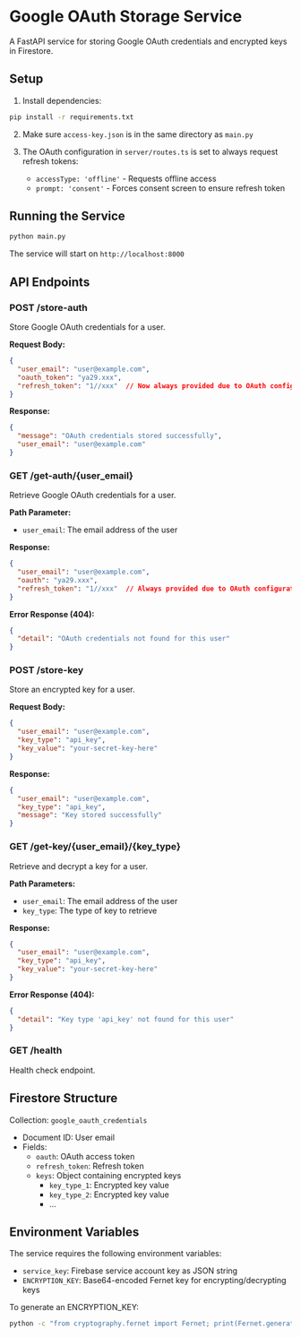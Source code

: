 # Google OAuth Storage Service

A FastAPI service for storing Google OAuth credentials and encrypted keys in Firestore.

## Setup

1. Install dependencies:
```bash
pip install -r requirements.txt
```

2. Make sure `access-key.json` is in the same directory as `main.py`

3. The OAuth configuration in `server/routes.ts` is set to always request refresh tokens:
   - `accessType: 'offline'` - Requests offline access
   - `prompt: 'consent'` - Forces consent screen to ensure refresh token

## Running the Service

```bash
python main.py
```

The service will start on `http://localhost:8000`

## API Endpoints

### POST /store-auth
Store Google OAuth credentials for a user.

**Request Body:**
```json
{
  "user_email": "user@example.com",
  "oauth_token": "ya29.xxx",
  "refresh_token": "1//xxx"  // Now always provided due to OAuth config
}
```

**Response:**
```json
{
  "message": "OAuth credentials stored successfully",
  "user_email": "user@example.com"
}
```

### GET /get-auth/{user_email}
Retrieve Google OAuth credentials for a user.

**Path Parameter:**
- `user_email`: The email address of the user

**Response:**
```json
{
  "user_email": "user@example.com",
  "oauth": "ya29.xxx",
  "refresh_token": "1//xxx"  // Always provided due to OAuth configuration
}
```

**Error Response (404):**
```json
{
  "detail": "OAuth credentials not found for this user"
}
```

### POST /store-key
Store an encrypted key for a user.

**Request Body:**
```json
{
  "user_email": "user@example.com",
  "key_type": "api_key",
  "key_value": "your-secret-key-here"
}
```

**Response:**
```json
{
  "user_email": "user@example.com",
  "key_type": "api_key",
  "message": "Key stored successfully"
}
```

### GET /get-key/{user_email}/{key_type}
Retrieve and decrypt a key for a user.

**Path Parameters:**
- `user_email`: The email address of the user
- `key_type`: The type of key to retrieve

**Response:**
```json
{
  "user_email": "user@example.com",
  "key_type": "api_key",
  "key_value": "your-secret-key-here"
}
```

**Error Response (404):**
```json
{
  "detail": "Key type 'api_key' not found for this user"
}
```

### GET /health
Health check endpoint.

## Firestore Structure

Collection: `google_oauth_credentials`
- Document ID: User email
- Fields:
  - `oauth`: OAuth access token
  - `refresh_token`: Refresh token
  - `keys`: Object containing encrypted keys
    - `key_type_1`: Encrypted key value
    - `key_type_2`: Encrypted key value
    - ...

## Environment Variables

The service requires the following environment variables:

- `service_key`: Firebase service account key as JSON string
- `ENCRYPTION_KEY`: Base64-encoded Fernet key for encrypting/decrypting keys

To generate an ENCRYPTION_KEY:
```bash
python -c "from cryptography.fernet import Fernet; print(Fernet.generate_key().decode())"
```
